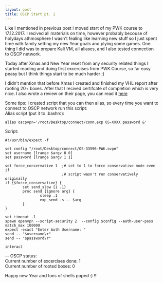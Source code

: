 ```yaml
---
layout: post
title: OSCP Start pt. 1
---
```


Like I mentioned in previous post I moved start of my PWK course to 17.12.2017. I recived all materials on time, however probably becouse of holydays athmosphere I wasn't fealing like learning new stuff so I just spent time with family setting my new Year goals and plying some games. One thing I did was to prepare Kali VM, all aliases, and I also tested connection to OSCP network.

Today after Xmas and New Year reset from any security related things I started reading and doing first excercises from PWK Course, so far easy peasy but I think things start to be much harder ;)

I didn't mention that before Xmas I created and finished my VHL report after rooting 20+ boxes. After that I recived certifcate of completion which is very nice. I also wrote a review on their page, you can read it [here](https://www.virtualhackinglabs.com/reviews/)

Some tips:
I created script that you can then alias, so every time you want to connect to OSCP network run this script:  
Alias script (put it to .bashrc):  
```
alias oscpvpn='/root/Desktop/connect/conn.exp OS-XXXX password &'  
```
Script:

```
#!/usr/bin/expect -f

set config "/root/Desktop/connect/OS-33596-PWK.ovpn"
set username [lrange $argv 0 0]
set password [lrange $argv 1 1]

set force_conservative 1  ;# set to 1 to force conservative mode even if
                          ;# script wasn't run conservatively originally
if {$force_conservative} {
        set send_slow {1 .1}
        proc send {ignore arg} {
                sleep .1
                exp_send -s -- $arg
        }
}

set timeout -1
spawn openvpn --script-security 2  --config $config --auth-user-pass
match_max 100000
expect -exact "Enter Auth Username: "
send -- "$username\r"
send -- "$password\r"

interact
```

--
OSCP status:  
Current number of excercises done: 1  
Current number of rooted boxes: 0  

Happy new Year and tons of shells poped :) !!
